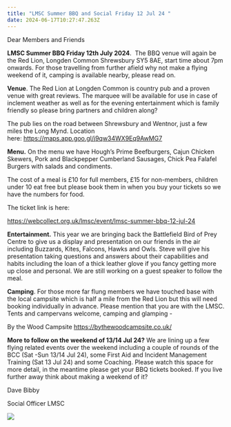```yaml
---
title: "LMSC Summer BBQ and Social Friday 12 Jul 24 "
date: 2024-06-17T10:27:47.263Z
---
```

Dear Members and Friends

**LMSC Summer BBQ Friday 12th July 2024**.  The BBQ venue will again be the Red Lion, Longden Common Shrewsbury SY5 8AE, start time about 7pm onwards. For those travelling from further afield why not make a flying weekend of it, camping is available nearby, please read on. 

**Venue**. The Red Lion at Longden Common is country pub and a proven venue with great reviews. The marquee will be available for use in case of inclement weather as well as for the evening entertainment which is family friendly so please bring partners and children along?

The pub lies on the road between Shrewsbury and Wentnor, just a few miles the Long Mynd. Location here: <https://maps.app.goo.gl/j9qw34WX9Eq9AwMG7>

**Menu.** On the menu we have Hough’s Prime Beefburgers, Cajun Chicken Skewers, Pork and Blackpepper Cumberland Sausages, Chick Pea Falafel Burgers with salads and condiments.

The cost of a meal is £10 for full members, £15 for non-members, children under 10 eat free but please book them in when you buy your tickets so we have the numbers for food.

The ticket link is here:

<https://webcollect.org.uk/lmsc/event/lmsc-summer-bbq-12-jul-24>

**Entertainment.** This year we are bringing back the Battlefield Bird of Prey Centre to give us a display and presentation on our friends in the air including Buzzards, Kites, Falcons, Hawks and Owls. Steve will give his presentation taking questions and answers about their capabilities and habits including the loan of a thick leather glove if you fancy getting more up close and personal. We are still working on a guest speaker to follow the meal.

**Camping**. For those more far flung members we have touched base with the local campsite which is half a mile from the Red Lion but this will need booking individually in advance. Please mention that you are with the LMSC. Tents and campervans welcome, camping and glamping -

By the Wood Campsite <https://bythewoodcampsite.co.uk/>

**More to follow on the weekend of 13/14 Jul 24?** We are lining up a few flying related events over the weekend including a couple of rounds of the BCC (Sat -Sun 13/14 Jul 24), some First Aid and Incident Management Training (Sat 13 Jul 24) and some Coaching. Please watch this space for more detail, in the meantime please get your BBQ tickets booked. If you live further away think about making a weekend of it? 

Dave Bibby 

Social Officer LMSC 

![](/img/dsc_0016.jpg)